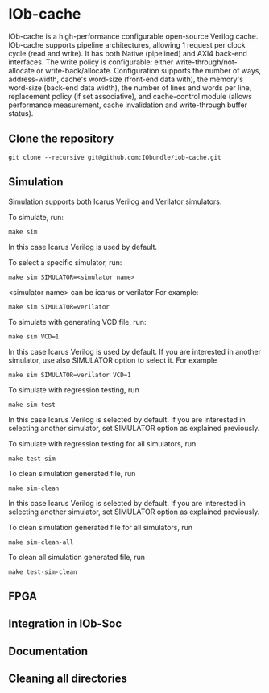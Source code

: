 # IOb-cache

IOb-cache is a high-performance configurable open-source Verilog cache. 
IOb-cache supports pipeline architectures, allowing 1 request per clock cycle (read and write).
It has both Native (pipelined) and AXI4 back-end interfaces.
The write policy is configurable: either write-through/not-allocate or write-back/allocate. 
Configuration supports the number of ways, address-width, cache's word-size (front-end data with), the memory's word-size (back-end data width), the number of lines and words per line, replacement policy (if set associative), and cache-control module (allows performance measurement, cache invalidation and write-through buffer status).

## Clone the repository

``git clone --recursive git@github.com:IObundle/iob-cache.git``

## Simulation
Simulation supports both Icarus Verilog and Verilator simulators. 

To simulate, run:
```
make sim 
```
In this case Icarus Verilog is used by default.

To select a specific simulator, run:
```
make sim SIMULATOR=<simulator name>
```
\<simulator name\> can be icarus or verilator
For example:
```
make sim SIMULATOR=verilator
```
To simulate with generating VCD file, run:
```
make sim VCD=1 
```
In this case Icarus Verilog is used by default. If you are interested in another simulator, use also SIMULATOR option to select it.
  For example
```
make sim SIMULATOR=verilator VCD=1
```
To simulate with regression testing, run 
``` 
make sim-test
```
In this case Icarus Verilog is selected by default. 
If you are interested in selecting another simulator, set SIMULATOR option as explained previously. 

To simulate with regression testing for all simulators, run 
```
make test-sim
```
To clean simulation generated file, run
```
make sim-clean
```
In this case Icarus Verilog is selected by default. 
If you are interested in selecting another simulator, set SIMULATOR option as explained previously. 

To clean simulation generated file for all simulators, run
```
make sim-clean-all
```

To clean all simulation generated file, run
```
make test-sim-clean
```

## FPGA 

## Integration in IOb-Soc

## Documentation

## Cleaning all directories

